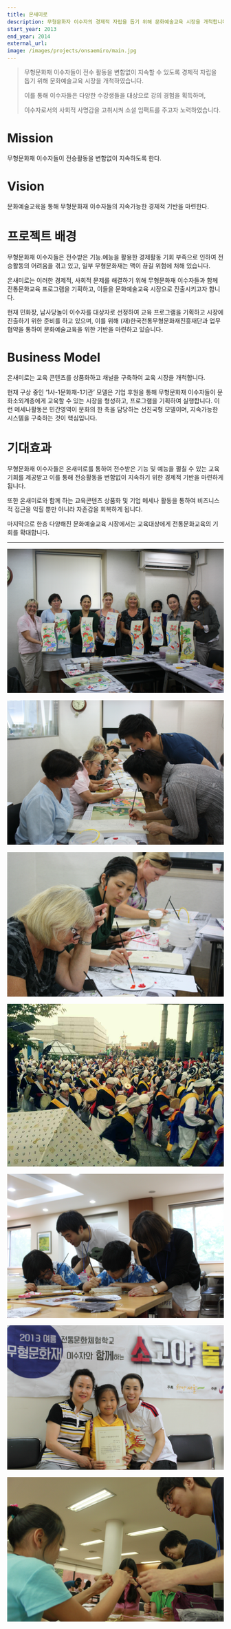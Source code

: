 ```yaml
---
title: 온새미로
description: 무형문화자 이수자의 경제적 자립을 돕기 위해 문화예술교육 시장을 개척합니다.
start_year: 2013
end_year: 2014
external_url:
image: /images/projects/onsaemiro/main.jpg
---
```


>무형문화재 이수자들이 전수 활동을 변함없이 지속할 수 있도록 경제적 자립을 돕기 위해 문화예술교육 시장을 개척하였습니다.
>
>이를 통해 이수자들은 다양한 수강생들을 대상으로 강의 경험을 획득하며,
>
>이수자로서의 사회적 사명감을 고취시켜 소셜 임팩트를 주고자 노력하였습니다.


# Mission
무형문화재 이수자들이 전승활동을 변함없이 지속하도록 한다.

# Vision
문화예술교육을 통해 무형문화재 이수자들의 지속가능한 경제적 기반을 마련한다.

# 프로젝트 배경

무형문화재 이수자들은 전수받은 기능․예능을 활용한 경제활동 기회 부족으로 인하여 전승활동의 어려움을 겪고 있고, 일부 무형문화재는 맥이 끊길 위험에 처해 있습니다.

온새미로는 이러한 경제적, 사회적 문제를 해결하기 위해 무형문화재 이수자들과 함께 전통문화교육 프로그램을 기획하고, 이들을 문화예술교육 시장으로 진출시키고자 합니다.

현재 민화장, 남사당놀이 이수자를 대상자로 선정하여 교육 프로그램을 기획하고 시장에 진출하기 위한 준비를 하고 있으며, 이를 위해 (재)한국전통무형문화재진흥재단과 업무협약을 통하여 문화예술교육을 위한 기반을 마련하고 있습니다.


# Business Model

온새미로는 교육 콘텐츠를 상품화하고 채널을 구축하여 교육 시장을 개척합니다.

현재 구상 중인 ‘1사-1문화재-1기관’ 모델은 기업 후원을 통해 무형문화재 이수자들이 문화소외계층에게 교육할 수 있는 시장을 형성하고, 프로그램을 기획하여 실행합니다. 이런 메세나활동은 민간영역이 문화의 한 축을 담당하는 선진국형 모델이며, 지속가능한 시스템을 구축하는 것이 핵심입니다.


# 기대효과

무형문화재 이수자들은 온새미로를 통하여 전수받은 기능 및 예능을 펼칠 수 있는 교육 기회를 제공받고 이를 통해 전승활동을 변함없이 지속하기 위한 경제적 기반을 마련하게 됩니다.

또한 온새미로와 함께 하는 교육콘텐츠 상품화 및 기업 메세나 활동을 통하여 비즈니스적 접근을 익힐 뿐만 아니라 자존감을 회복하게 됩니다.

마지막으로 한층 다양해진 문화예술교육 시장에서는 교육대상에게 전통문화교육의 기회를 확대합니다.


*****

![](/images/projects/onsaemiro/1.jpg)

![](/images/projects/onsaemiro/2.jpg)

![](/images/projects/onsaemiro/3.jpg)

![](/images/projects/onsaemiro/4.jpg)

![](/images/projects/onsaemiro/5.jpg)

![](/images/projects/onsaemiro/6.jpg)

![](/images/projects/onsaemiro/7.jpg)
